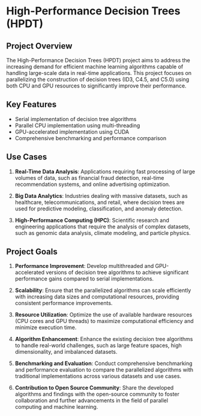# High-Performance Decision Trees (HPDT)

## Project Overview

The High-Performance Decision Trees (HPDT) project aims to address the increasing demand for efficient machine learning algorithms capable of handling large-scale data in real-time applications. This project focuses on parallelizing the construction of decision trees (ID3, C4.5, and C5.0) using both CPU and GPU resources to significantly improve their performance.

## Key Features

- Serial implementation of decision tree algorithms
- Parallel CPU implementation using multi-threading
- GPU-accelerated implementation using CUDA
- Comprehensive benchmarking and performance comparison

## Use Cases

1. **Real-Time Data Analysis**: Applications requiring fast processing of large volumes of data, such as financial fraud detection, real-time recommendation systems, and online advertising optimization.

2. **Big Data Analytics**: Industries dealing with massive datasets, such as healthcare, telecommunications, and retail, where decision trees are used for predictive modeling, classification, and anomaly detection.

3. **High-Performance Computing (HPC)**: Scientific research and engineering applications that require the analysis of complex datasets, such as genomic data analysis, climate modeling, and particle physics.

## Project Goals

1. **Performance Improvement**: Develop multithreaded and GPU-accelerated versions of decision tree algorithms to achieve significant performance gains compared to serial implementations.

2. **Scalability**: Ensure that the parallelized algorithms can scale efficiently with increasing data sizes and computational resources, providing consistent performance improvements.

3. **Resource Utilization**: Optimize the use of available hardware resources (CPU cores and GPU threads) to maximize computational efficiency and minimize execution time.

4. **Algorithm Enhancement**: Enhance the existing decision tree algorithms to handle real-world challenges, such as large feature spaces, high dimensionality, and imbalanced datasets.

5. **Benchmarking and Evaluation**: Conduct comprehensive benchmarking and performance evaluation to compare the parallelized algorithms with traditional implementations across various datasets and use cases.

6. **Contribution to Open Source Community**: Share the developed algorithms and findings with the open-source community to foster collaboration and further advancements in the field of parallel computing and machine learning.
